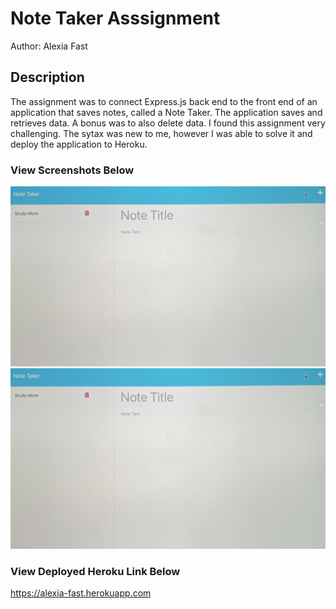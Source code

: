 # Note Taker Asssignment

Author: Alexia Fast

## Description

The assignment was to connect Express.js back end to the front end of an application that saves notes, called a Note Taker. The application saves and retrieves data. A bonus was to also delete data. I found this assignment very challenging. The sytax was new to me, however I was able to solve it and deploy the application to Heroku. 

### View Screenshots Below

<img src="/public/assets/images/note-taker1.jpg">
<img src="/public/assets/images/note-taker2.jpg">

### View Deployed Heroku Link Below

https://alexia-fast.herokuapp.com
